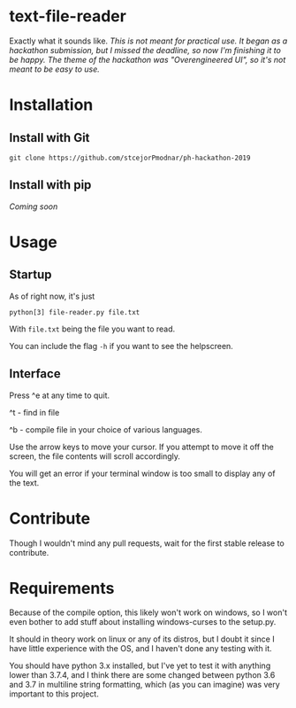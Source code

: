 # text-file-reader

Exactly what it sounds like.
*This is not meant for practical use. It began as a hackathon submission, but I missed the deadline, so now I'm finishing it to be happy. The theme of the hackathon was "Overengineered UI", so it's not meant to be easy to use.*

# Installation

## Install with Git

```git clone https://github.com/stcejorPmodnar/ph-hackathon-2019```

## Install with pip

*Coming soon*

# Usage

## Startup

As of right now, it's just

```python[3] file-reader.py file.txt```

With `file.txt` being the file you want to read.

You can include the flag `-h` if you want to see the helpscreen.

## Interface

Press ^e at any time to quit.

^t - find in file

^b - compile file in your choice of various languages.

Use the arrow keys to move your cursor.
If you attempt to move it off the screen, 
the file contents will scroll accordingly.

You will get an error if your terminal window is too small to display any of the text.

# Contribute

Though I wouldn't mind any pull requests, wait for the first stable release to contribute.

# Requirements

Because of the compile option, this likely won't work on windows, 
so I won't even bother to add stuff about installing windows-curses to the setup.py.

It should in theory work on linux or any of its distros, 
but I doubt it since I have little experience with the OS, and I haven't done any testing with it.

You should have python 3.x installed, but I've yet to test it with anything lower than 3.7.4, 
and I think there are some changed between python 3.6 and 3.7 in multiline string formatting, 
which (as you can imagine) was very important to this project.